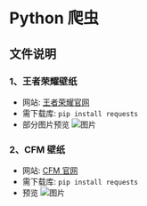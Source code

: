 # Python 爬虫

## 文件说明

### 1、王者荣耀壁纸

-   网站: [王者荣耀官网](https://pvp.qq.com/web201706/index.shtml)
-   需下载库: `pip install requests`
-   部分图片预览
    ![图片](https://wx1.sinaimg.cn/large/008tIHkzly1h3i9c7y182j30yo0genin.jpg)

### 2、CFM 壁纸

-   网站: [CFM 官网](https://cfm.qq.com/main.shtml)
-   需下载库: `pip install requests`
-   预览
    ![图片](https://wx2.sinaimg.cn/large/008tIHkzly1h3jp3791ycj30r80b9gwa.jpg)
